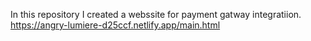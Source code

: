In this repository I created a webssite for payment gatway integratiion.
https://angry-lumiere-d25ccf.netlify.app/main.html
